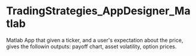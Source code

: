 # TradingStrategies_AppDesigner_Matlab
Matlab App that given a ticker, and a user's expectation about the price, gives the followin outputs: payoff chart, asset volatility, option prices.
